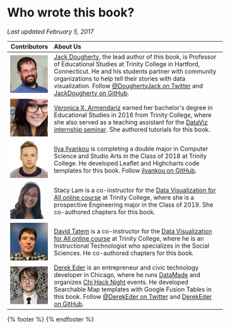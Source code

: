 # Who wrote this book?
*Last updated February 5, 2017*

| Contributors | About Us |
| ---: | :--- |
| ![](DoughertyJack-96.jpg) | [Jack Dougherty](http://bit.ly/jackdougherty), the lead author of this book, is Professor of Educational Studies at Trinity College in Hartford, Connecticut. He and his students partner with community organizations to help tell their stories with data visualization. Follow [@DoughertyJack on Twitter](https://twitter.com/doughertyjack) and [JackDougherty on GitHub](https://github/com/jackdougherty).|
| ![](ArmendarizVeronica-96.jpg) | [Veronica X. Armendariz](https://www.linkedin.com/in/veronica-armendariz-4b814899) earned her bachelor's degree in Educational Studies in 2016 from Trinity College, where she also served as a teaching assistant for the [DataViz internship seminar](http://commons.trincoll.edu/dataviz). She authored tutorials for this book. |
| ![](IlyankouIlya-96.jpg) | [Ilya Ilyankou](https://www.linkedin.com/in/ilya-ilyankou-a64675ab) is completing a double major in Computer Science and Studio Arts in the Class of 2018 at Trinity College. He developed Leaflet and Highcharts code templates for this book. Follow [ilyankou on GitHub](https://github.com/ilyankou). |
| ![](LamStacy-96.jpg) | Stacy Lam is a co-instructor for the [Data Visualization for All online course](http://www.datavizforall.org/enroll) at Trinity College, where she is a prospective Engineering major in the Class of 2019. She co-authored chapters for this book.|
| ![](TatemDavid-96.jpg) | [David Tatem](http://www.trincoll.edu/LITC/its/about/Pages/Learn.aspx) is a co-instructor for the [Data Visualization for All online course](http://www.datavizforall.org/enroll) at Trinity College, where he is an Instructional Technologist who specializes in the Social Sciences. He co-authored chapters for this book.|
| ![](EderDerek-96.jpg) | [Derek Eder](http://derekeder.com) is an entrepreneur and civic technology developer in Chicago, where he runs [DataMade](http://datamade.us) and organizes [Chi Hack Night](http://chihacknight.org) events. He developed Searchable Map templates with Google Fusion Tables in this book. Follow [@DerekEder on Twitter](https://twitter.com/derekeder) and [DerekEder on GitHub](https://github.com/derekeder). |

{% footer %}
{% endfooter %}
